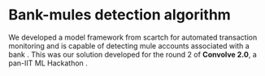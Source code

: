 # Bank-mules detection algorithm

We developed a model framework from scartch for automated transaction monitoring  and  is capable of detecting mule accounts associated with a bank . This was our solution developed for the round 2 of   **Convolve 2.0**, a pan-IIT ML Hackathon .
